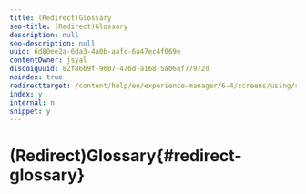 ```yaml
---
title: (Redirect)Glossary
seo-title: (Redirect)Glossary
description: null
seo-description: null
uuid: 6d80ee2a-6da3-4a0b-aafc-6a47ec4f069e
contentOwner: jsyal
discoiquuid: 82f86b9f-9607-47bd-a168-5a06af77972d
noindex: true
redirecttarget: /content/help/en/experience-manager/6-4/screens/using/screens-glossary
index: y
internal: n
snippet: y
---
```


# (Redirect)Glossary{#redirect-glossary}

